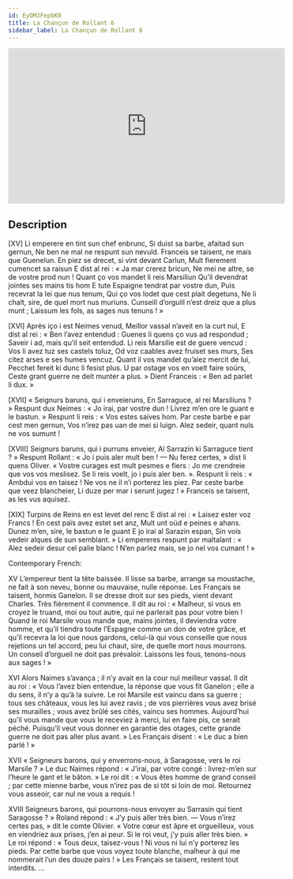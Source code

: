 ```yaml
---
id: EyOMJFepbK0
title: La Chançun de Rollant 6
sidebar_label: La Chançun de Rollant 6
---
```


<iframe
  width="560"
  height="315"
  src="https://www.youtube.com/embed/EyOMJFepbK0"
  title="YouTube video player"
  frameborder="0"
  allow="accelerometer; autoplay; clipboard-write; encrypted-media; gyroscope; picture-in-picture; web-share"
  referrerpolicy="strict-origin-when-cross-origin"
  allowfullscreen
></iframe>

## Description

[XV]
Li emperere en tint sun chef enbrunc,
Si duist sa barbe, afaitad sun gernun,
Ne ben ne mal ne respunt sun nevuld.
Franceis se taisent, ne mais que Guenelun.
En piez se drecet, si vint devant Carlun,
Mult fierement cumencet sa raisun
E dist al rei : « Ja mar crerez bricun,
Ne mei ne altre, se de vostre prod nun !
Quant ço vos mandet li reis Marsiliun
Qu’il devendrat jointes ses mains tis hom
E tute Espaigne tendrat par vostre dun,
Puis recevrat la lei que nus tenum,
Qui ço vos lodet que cest plait degetuns,
Ne li chalt, sire, de quel mort nus muriuns.
Cunseill d’orguill n’est dreiz que a plus munt ;
Laissum les fols, as sages nus tenuns ! »

[XVI]
Après iço i est Neimes venud,
Meillor vassal n’aveit en la curt nul,
E dist al rei : « Ben l’avez entendud :
Guenes li quens ço vus ad respondud ;
Saveir i ad, mais qu’il seit entendud.
Li reis Marsilie est de guere vencud :
Vos li avez tuz ses castels toluz,
Od voz caables avez fruiset ses murs,
Ses citez arses e ses humes vencuz.
Quant il vos mandet qu’aiez mercit de lui,
Pecchet fereit ki dunc li fesist plus.
U par ostage vos en voelt faire soürs,
Ceste grant guerre ne deit munter a plus. »
Dient Franceis : « Ben ad parlet li dux. »

[XVII]
« Seignurs baruns, qui i enveieruns,
En Sarraguce, al rei Marsiliuns ? »
Respunt dux Neimes : « Jo irai, par vostre dun !
Livrez m’en ore le guant e le bastun. »
Respunt li reis : « Vos estes saives hom.
Par ceste barbe e par cest men gernun,
Vos n’irez pas uan de mei si luign.
Alez sedeir, quant nuls ne vos sumunt !

[XVIII]
Seignurs baruns, qui i purruns enveier,
Al Sarrazin ki Sarraguce tient ? »
Respunt Rollant : « Jo i puis aler mult ben !
— Nu ferez certes, » dist li quens Oliver.
« Vostre curages est mult pesmes e fiers :
Jo me crendreie que vos vos meslisez.
Se li reis voelt, jo i puis aler ben. ».
Respunt li reis : « Ambdui vos en taisez !
Ne vos ne il n’i porterez les piez.
Par ceste barbe que veez blancheier,
Li duze per mar i serunt jugez ! »
Franceis se taisent, as les vus aquisez.

[XIX]
Turpins de Reins en est levet del renc
E dist al rei : « Laisez ester voz Francs !
En cest païs avez estet set anz,
Mult unt oüd e peines e ahans.
Dunez m’en, sire, le bastun e le guant
E jo irai al Sarazin espan,
Sin vois vedeir alques de sun semblant. »
Li empereres respunt par maltalant :
« Alez sedeir desur cel palie blanc !
N’en parlez mais, se jo nel vos cumant ! »

Contemporary French:

XV
L’empereur tient la tête baissée. Il lisse sa barbe, arrange sa moustache, ne fait à son neveu, bonne ou mauvaise, nulle réponse. Les Français se taisent, hormis Ganelon. Il se dresse droit sur ses pieds, vient devant Charles. Très fièrement il commence. Il dit au roi : « Malheur, si vous en croyez le truand, moi ou tout autre, qui ne parlerait pas pour votre bien ! Quand le roi Marsile vous mande que, mains jointes, il deviendra votre homme, et qu’il tiendra toute l’Espagne comme un don de votre grâce, et qu’il recevra la loi que nous gardons, celui-là qui vous conseille que nous rejetions un tel accord, peu lui chaut, sire, de quelle mort nous mourrons. Un conseil d’orgueil ne doit pas prévaloir. Laissons les fous, tenons-nous aux sages ! »

XVI
Alors Naimes s’avança ; il n’y avait en la cour nul meilleur vassal. Il dit au roi : « Vous l’avez bien entendue, la réponse que vous fit Ganelon ; elle a du sens, il n’y a qu’à la suivre. Le roi Marsile est vaincu dans sa guerre ; tous ses châteaux, vous les lui avez ravis ; de vos pierrières vous avez brisé ses murailles ; vous avez brûlé ses cités, vaincu ses hommes. Aujourd’hui qu’il vous mande que vous le receviez à merci, lui en faire pis, ce serait péché. Puisqu’il veut vous donner en garantie des otages, cette grande guerre ne doit pas aller plus avant. » Les Français disent : « Le duc a bien parlé ! »

XVII
« Seigneurs barons, qui y enverrons-nous, à Saragosse, vers le roi Marsile ? » Le duc Naimes répond : « J’irai, par votre congé : livrez-m’en sur l’heure le gant et le bâton. » Le roi dit : « Vous êtes homme de grand conseil ; par cette mienne barbe, vous n’irez pas de si tôt si loin de moi. Retournez vous asseoir, car nul ne vous a requis !

XVIII
Seigneurs barons, qui pourrons-nous envoyer au Sarrasin qui tient Saragosse ? » Roland répond : « J’y puis aller très bien. — Vous n’irez certes pas, » dit le comte Olivier. « Votre cœur est âpre et orgueilleux, vous en viendriez aux prises, j’en ai peur. Si le roi veut, j’y puis aller très bien. » Le roi répond : « Tous deux, taisez-vous ! Ni vous ni lui n’y porterez les pieds. Par cette barbe que vous voyez toute blanche, malheur à qui me nommerait l’un des douze pairs ! » Les Français se taisent, restent tout interdits.
...
